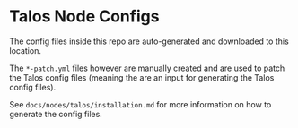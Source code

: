 # Talos Node Configs

The config files inside this repo are auto-generated and downloaded to this location.

The `*-patch.yml` files however are manually created and are used to patch the Talos config files (meaning the are an input for generating the Talos config files).

See `docs/nodes/talos/installation.md` for more information on how to generate the config files.

